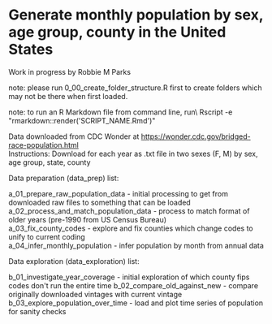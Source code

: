 # Generate monthly population by sex, age group, county in the United States
Work in progress by Robbie M Parks

note: please run 0_00_create_folder_structure.R first to create folders which may not be there when first loaded.

note: to run an R Markdown file from command line, run\ 
Rscript -e "rmarkdown::render('SCRIPT_NAME.Rmd')"

Data downloaded from CDC Wonder at https://wonder.cdc.gov/bridged-race-population.html \
Instructions: Download for each year as .txt file in two sexes (F, M) by sex, age group, state, county

Data preparation (data_prep) list:

a_01_prepare_raw_population_data               - initial processing to get from downloaded raw files to something that can be loaded\
a_02_process_and_match_population_data         - process to match format of older years (pre-1990 from US Census Bureau)\
a_03_fix_county_codes                          - explore and fix counties which change codes to unify to current coding\
a_04_infer_monthly_population                  - infer population by month from annual data

Data exploration (data_exploration) list:

b_01_investigate_year_coverage                 - initial exploration of which county fips codes don't run the entire time
b_02_compare_old_against_new                   - compare originally downloaded vintages with current vintage\
b_03_explore_population_over_time              - load and plot time series of population for sanity checks